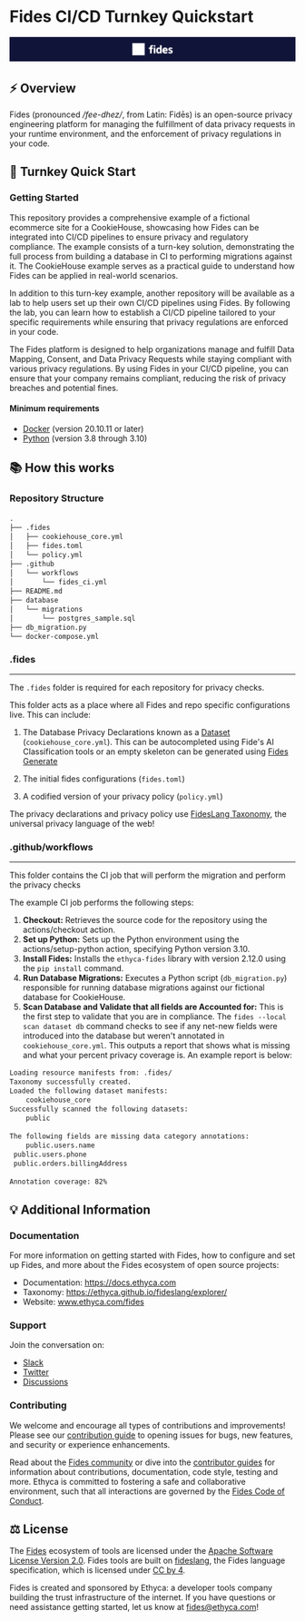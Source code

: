# Fides CI/CD Turnkey Quickstart

![Fides banner](https://github.com/ethyca/fides/blob/main/docs/fides/docs/img/fides-banner.png "Fides banner")

## :zap: Overview

Fides (pronounced */fee-dhez/*, from Latin: Fidēs) is an open-source privacy engineering platform for managing the fulfillment of data privacy requests in your runtime environment, and the enforcement of privacy regulations in your code.

## :rocket: Turnkey Quick Start

### Getting Started 

This repository provides a comprehensive example of a fictional ecommerce site for a CookieHouse, showcasing how Fides can be integrated into CI/CD pipelines to ensure privacy and regulatory compliance. The example consists of a turn-key solution, demonstrating the full process from building a database in CI to performing migrations against it. The CookieHouse example serves as a practical guide to understand how Fides can be applied in real-world scenarios.

In addition to this turn-key example, another repository will be available as a lab to help users set up their own CI/CD pipelines using Fides. By following the lab, you can learn how to establish a CI/CD pipeline tailored to your specific requirements while ensuring that privacy regulations are enforced in your code.

The Fides platform is designed to help organizations manage and fulfill Data Mapping, Consent, and Data Privacy Requests while staying compliant with various privacy regulations. By using Fides in your CI/CD pipeline, you can ensure that your company remains compliant, reducing the risk of privacy breaches and potential fines.

#### Minimum requirements

* [Docker](https://www.docker.com/products/docker-desktop) (version 20.10.11 or later)
* [Python](https://www.python.org/downloads/) (version 3.8 through 3.10)

## :books: How this works

### Repository Structure

```
.
├── .fides
│   ├── cookiehouse_core.yml
│   ├── fides.toml
│   └── policy.yml
├── .github
│   └── workflows
│       └── fides_ci.yml
├── README.md
├── database
│   └── migrations
│       └── postgres_sample.sql
├── db_migration.py
└── docker-compose.yml

```

### .fides
------


The `.fides` folder is required for each repository for privacy checks.

This folder acts as a place where all Fides and repo specific configurations live. This can include:
  1. The Database Privacy Declarations known as a [Dataset](https://docs.ethyca.com/fides/dsr_quickstart/dsr_support/datasets)  (`cookiehouse_core.yml`). This can be autocompleted using Fide's AI Classification tools or an empty skeleton can be generated using [Fides Generate](https://docs.ethyca.com/fides/cli_support/generate_resources#command-line)

  2. The initial fides configurations (`fides.toml`)

  3. A codified version of your privacy policy (`policy.yml`)
  
The privacy declarations and privacy policy use [FidesLang Taxonomy](https://ethyca.github.io/fideslang/explorer/), the universal privacy language of the web!

### .github/workflows
------

This folder contains the CI job that will perform the migration and perform the privacy checks

The example CI job performs the following steps:
  1. **Checkout:** Retrieves the source code for the repository using the actions/checkout action. 
  2. **Set up Python:** Sets up the Python environment using the actions/setup-python action, specifying Python version 3.10.
  3. **Install Fides:**  Installs the `ethyca-fides` library with version 2.12.0 using the `pip install` command.
  4. **Run Database Migrations:** Executes a Python script (`db_migration.py`) responsible for running database migrations against our fictional database for CookieHouse.
  5. **Scan Database and Validate that all fields are Accounted for:** This is the first step to validate that you are in compliance. The `fides --local scan dataset db` command checks to see if any net-new fields were introduced into the database but weren't annotated in `cookiehouse_core.yml`. This outputs a report that shows what is missing and what your percent privacy coverage is. An example report is below:

```
Loading resource manifests from: .fides/
Taxonomy successfully created.
Loaded the following dataset manifests:
	cookiehouse_core
Successfully scanned the following datasets:
	public

The following fields are missing data category annotations:
	public.users.name
 public.users.phone
 public.orders.billingAddress

Annotation coverage: 82%
```

## :bulb: Additional Information

### Documentation

For more information on getting started with Fides, how to configure and set up Fides, and more about the Fides ecosystem of open source projects:

* Documentation: <https://docs.ethyca.com>
* Taxonomy: <https://ethyca.github.io/fideslang/explorer/>
* Website: www.ethyca.com/fides

### Support

Join the conversation on:

* [Slack](https://fid.es/join-slack)
* [Twitter](https://twitter.com/ethyca)
* [Discussions](https://github.com/ethyca/fides/discussions)

### Contributing

We welcome and encourage all types of contributions and improvements!  Please see our [contribution guide](https://docs.ethyca.com/fides/community/overview) to opening issues for bugs, new features, and security or experience enhancements.

Read about the [Fides community](https://docs.ethyca.com/fides/community/hints_tips) or dive into the [contributor guides](https://docs.ethyca.com/fides/community/development/overview) for information about contributions, documentation, code style, testing and more. Ethyca is committed to fostering a safe and collaborative environment, such that all interactions are governed by the [Fides Code of Conduct](https://docs.ethyca.com/fides/community/code_of_conduct).

## :balance_scale: License

The [Fides](https://github.com/ethyca/fides) ecosystem of tools are licensed under the [Apache Software License Version 2.0](https://www.apache.org/licenses/LICENSE-2.0).
Fides tools are built on [fideslang](https://github.com/ethyca/privacy-taxonomy), the Fides language specification, which is licensed under [CC by 4](https://github.com/ethyca/privacy-taxonomy/blob/main/LICENSE).

Fides is created and sponsored by Ethyca: a developer tools company building the trust infrastructure of the internet. If you have questions or need assistance getting started, let us know at fides@ethyca.com!

[release-image]: https://img.shields.io/github/release/ethyca/fides.svg
[release-url]: https://github.com/ethyca/fides/releases
[docker-workflow-image]: https://github.com/ethyca/fides/workflows/Docker%20Build%20&%20Push/badge.svg
[docs-workflow-image]: https://github.com/ethyca/fides/workflows/Publish%20Docs/badge.svg
[release-workflow-image]: https://github.com/ethyca/fides/actions/workflows/publish_package.yaml/badge.svg
[docker-actions-url]: https://github.com/ethyca/fides/actions/workflows/publish_docker.yaml
[docs-actions-url]: https://github.com/ethyca/fides/actions/workflows/publish_docs.yaml
[publish-actions-url]: https://github.com/ethyca/fides/actions/workflows/publish_package.yaml
[license-image]: https://img.shields.io/:license-Apache%202-blue.svg
[license-url]: https://www.apache.org/licenses/LICENSE-2.0.txt
[black-image]: https://img.shields.io/badge/code%20style-black-000000.svg
[black-url]: https://github.com/psf/black/
[mypy-image]: http://www.mypy-lang.org/static/mypy_badge.svg
[mypy-url]: http://mypy-lang.org/
[twitter-image]: https://img.shields.io/twitter/follow/ethyca?style=social
[twitter-url]: https://twitter.com/ethyca
